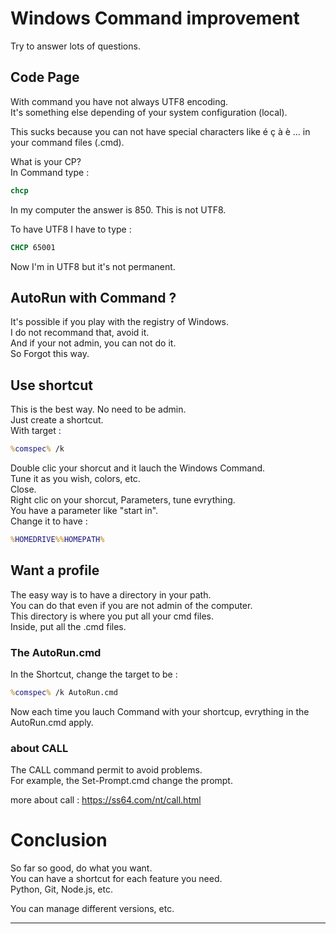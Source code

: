 # Windows Command improvement

Try to answer lots of questions.


## Code Page

With command you have not always UTF8 encoding.\
It's something else depending of your system configuration (local).

This sucks because you can not have special characters like é ç à è ... in your command files (.cmd).

What is your CP?\
In Command type :

``` cmd
chcp
```

In my computer the answer is 850. This is not UTF8.

To have UTF8 I have to type :

``` cmd
CHCP 65001
```

Now I'm in UTF8 but it's not permanent.


## AutoRun with Command ?

It's possible if you play with the registry of Windows.\
I do not recommand that, avoid it.\
And if your not admin, you can not do it.\
So Forgot this way.

## Use shortcut

This is the best way. No need to be admin.\
Just create a shortcut.\
With target :

``` cmd
%comspec% /k
``` 

Double clic your shorcut and it lauch the Windows Command.\
Tune it as you wish, colors, etc.\
Close.\
Right clic on your shorcut, Parameters, tune evrything.\
You have a parameter like "start in".\
Change it to have :

``` cmd
%HOMEDRIVE%%HOMEPATH%
```

## Want a profile

The easy way is to have a directory in your path.\
You can do that even if you are not admin of the computer.\
This directory is where you put all your cmd files.\
Inside, put all the .cmd files.

### The AutoRun.cmd

In the Shortcut, change the target to be :

``` cmd
%comspec% /k AutoRun.cmd
``` 

Now each time you lauch Command with your shortcup, evrything in the AutoRun.cmd apply.

### about CALL

The CALL command permit to avoid problems.\
For example, the Set-Prompt.cmd change the prompt.

more about call : https://ss64.com/nt/call.html


# Conclusion

So far so good, do what you want.\
You can have a shortcut for each feature you need.\
Python, Git, Node.js, etc.

You can manage different versions, etc.
___